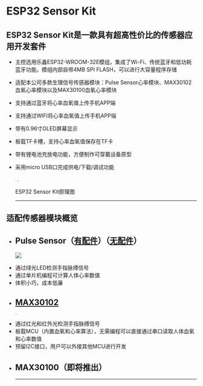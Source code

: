 # ESP32 Sensor Kit

## ESP32 Sensor Kit是一款具有超高性价比的传感器应用开发套件

- 主控选用乐鑫ESP32-WROOM-32E模组，集成了Wi-Fi、传统蓝牙和低功耗蓝牙功能。模组内部自带4MB SPI FLASH，可以进行大容量程序存储

- 适配本公司多款生理信号传感器模块：Pulse Sensor心率模块、MAX30102血氧心率模块以及MAX30100血氧心率模块

- 支持通过蓝牙将心率血氧值上传手机APP端

- 支持通过WIFI将心率血氧值上传手机APP端

- 带有0.96寸OLED屏幕显示

- 板载TF卡槽，支持心率血氧值保存在TF卡

- 带有锂电池充放电功能，方便制作可穿戴设备原型

- 采用micro USB口完成供电/下载/调试功能

  <img src="https://addison-cq.github.io/webPages/images/ESP32_LAYOUT.JPG" style="zoom: 15%;" />

  <img src="https://addison-cq.github.io/webPages/images/ESP32_back.jpg" style="zoom:17%;" />

  ESP32 Sensor Kit原理图
  
  ------



## 适配传感器模块概览

- ## Pulse Sensor（[有配件](https://item.taobao.com/item.htm?spm=a21dvs.23580594.0.0.3bc13d0dJniMxi&ft=t&id=36688885742)）（[无配件](https://item.taobao.com/item.htm?spm=a1z10.1-c.w4004-5180712001.7.23184ebaXpwi0t&id=40354425711)）

    ![](https://addison-cq.github.io/webPages/images/image-20221026214424539.png)
* 通过绿光LED检测手指脉搏信号
* 通过单片机编程可计算人体心率数值
* 体积小巧，成本低廉

- ## [MAX30102](https://item.taobao.com/item.htm?spm=a21dvs.23580594.0.0.3bc13d0dJniMxi&ft=t&id=700319321804)

  <img src="https://addison-cq.github.io/webPages/images/ADS-30102_front.jpg" style="zoom:15%;" /><img src="https://addison-cq.github.io/webPages/images/ADS-30102_back.jpg" style="zoom:14%;" />
* 通过红光和红外光检测手指脉搏信号
* 板载MCU（内置血氧和心率算法），无需编程可以直接通过串口读取人体血氧和心率数值
* 预留I2C接口，用户可以外接其他MCU进行开发
- ## MAX30100（即将推出）
  
  ------
